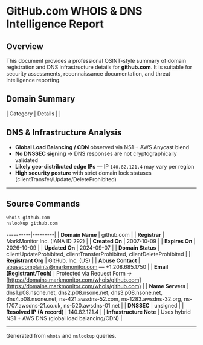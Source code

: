 # GitHub.com WHOIS & DNS Intelligence Report

## Overview

This document provides a professional OSINT-style summary of domain registration and DNS infrastructure details for **github.com**. It is suitable for security assessments, reconnaissance documentation, and threat intelligence reporting.

## Domain Summary

| Category | Details |
|

## DNS & Infrastructure Analysis

* **Global Load Balancing / CDN** observed via NS1 + AWS Anycast blend
* **No DNSSEC signing** → DNS responses are not cryptographically validated
* **Likely geo-distributed edge IPs** — IP `140.82.121.4` may vary per region
* **High security posture** with strict domain lock statuses (clientTransfer/Update/DeleteProhibited)

---

## Source Commands

```bash
whois github.com
nslookup github.com
```

----------|---------|
| **Domain Name** | github.com |
| **Registrar** | MarkMonitor Inc. (IANA ID 292) |
| **Created On** | 2007-10-09 |
| **Expires On** | 2026-10-09 |
| **Updated On** | 2024-09-07 |
| **Domain Status** | clientUpdateProhibited, clientTransferProhibited, clientDeleteProhibited |
| **Registrant Org** | GitHub, Inc. (US) |
| **Abuse Contact** | [abusecomplaints@markmonitor.com](mailto:abusecomplaints@markmonitor.com) — +1.208.685.1750 |
| **Email (Registrant/Tech)** | Protected via Request Form → [https://domains.markmonitor.com/whois/github.com](https://domains.markmonitor.com/whois/github.com) |
| **Name Servers** | dns1.p08.nsone.net, dns2.p08.nsone.net, dns3.p08.nsone.net, dns4.p08.nsone.net, ns-421.awsdns-52.com, ns-1283.awsdns-32.org, ns-1707.awsdns-21.co.uk, ns-520.awsdns-01.net |
| **DNSSEC** | unsigned |
| **Resolved IP (A record)** | 140.82.121.4 |
| **Infrastructure Note** | Uses hybrid NS1 + AWS DNS (global load balancing/CDN) |

---

Generated from `whois` and `nslookup` queries.
